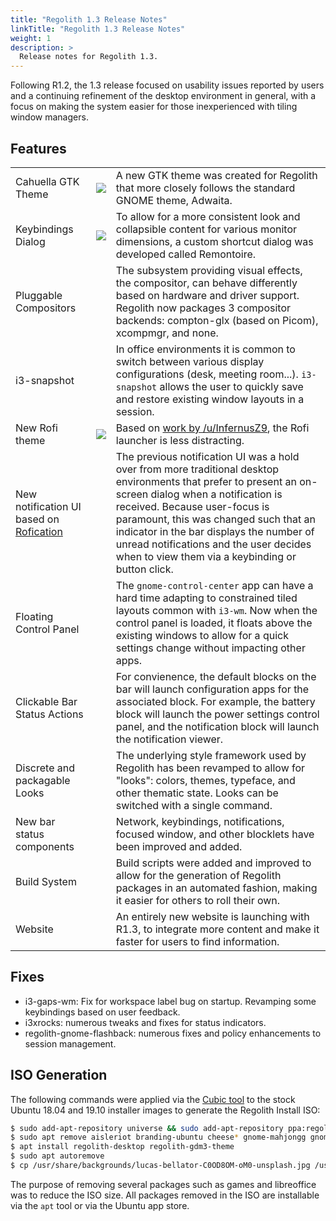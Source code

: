 ```yaml
---
title: "Regolith 1.3 Release Notes"
linkTitle: "Regolith 1.3 Release Notes"
weight: 1
description: >
  Release notes for Regolith 1.3.
---
```


Following R1.2, the 1.3 release focused on usability issues reported by users and a continuing refinement of the desktop environment in general, with a focus on making the system easier for those inexperienced with tiling window managers.

## Features

<table class="table">
    <tbody>
        <tr>
            <td>Cahuella GTK Theme</td>
            <td><img src="../regolith-screenshot-widgets.png"></img></td>
            <td>A new GTK theme was created for Regolith that more closely follows the standard GNOME theme, Adwaita.</td>
        </tr>
        <tr>
            <td>Keybindings Dialog</td>
            <td><img src="../regolith-screenshot-remontoire.png"></img></td>
            <td>To allow for a more consistent look and collapsible content for various monitor dimensions, a custom shortcut dialog was developed called Remontoire.</td>
        </tr>
        <tr>
            <td>Pluggable Compositors</td>
            <td></td>
            <td>The subsystem providing visual effects, the compositor, can behave differently based on hardware and driver support. Regolith now packages 3 compositor backends: compton-glx (based on Picom), xcompmgr, and none.</td>
        </tr>
        <tr>
            <td>i3-snapshot</td>
            <td></td>
            <td>In office environments it is common to switch between various display configurations (desk, meeting room...).  <code>i3-snapshot</code> allows the user to quickly save and restore existing window layouts in a session.</td>
        </tr>
        <tr>
            <td>New Rofi theme</td>
            <td><img src="../regolith-screenshot-rofi.png"></img></td>
            <td>Based on <a href="https://www.reddit.com/r/unixporn/comments/ehdj6b/i3gaps_nordic_beauty/">work by /u/InfernusZ9</a>, the Rofi launcher is less distracting.</td>
        </tr>
        <tr>
            <td>New notification UI based on <a href="https://github.com/DaveDavenport/Rofication">Rofication<a/></td>
            <td></td>
            <td>The previous notification UI was a hold over from more traditional desktop environments that prefer to present an on-screen dialog when a notification is received. Because user-focus is paramount, this was changed such that an indicator in the bar displays the number of unread notifications and the user decides when to view them via a keybinding or button click.</td>
        </tr>
        <tr>
            <td>Floating Control Panel</td>
            <td></td>
            <td>The <code>gnome-control-center</code> app can have a hard time adapting to constrained tiled layouts common with <code>i3-wm</code>. Now when the control panel is loaded, it floats above the existing windows to allow for a quick settings change without impacting other apps.</td>
        </tr>
        <tr>
            <td>Clickable Bar Status Actions</td>
            <td></td>
            <td>For convienence, the default blocks on the bar will launch configuration apps for the associated block.  For example, the battery block will launch the power settings control panel, and the notification block will launch the notification viewer.</td>
        </tr>
        <tr>
            <td>Discrete and packagable Looks</td>
            <td></td>
            <td>The underlying style framework used by Regolith has been revamped to allow for "looks": colors, themes, typeface, and other thematic state.  Looks can be switched with a single command.</td>
        </tr>
        <tr>
            <td>New bar status components</td>
            <td></td>
            <td>Network, keybindings, notifications, focused window, and other blocklets have been improved and added.</td>
        </tr>
        <tr>
            <td>Build System</td>
            <td></td>
            <td>Build scripts were added and improved to allow for the generation of Regolith packages in an automated fashion, making it easier for others to roll their own.</td>
        </tr>
        <tr>
            <td>Website</td>
            <td></td>
            <td>An entirely new website is launching with R1.3, to integrate more content and make it faster for users to find information.</td>
        </tr>
    </tbody>
</table>

## Fixes

* i3-gaps-wm: Fix for workspace label bug on startup. Revamping some keybindings based on user feedback.
* i3xrocks: numerous tweaks and fixes for status indicators.
* regolith-gnome-flashback: numerous fixes and policy enhancements to session management.

## ISO Generation

The following commands were applied via the [Cubic tool](https://launchpad.net/cubic) to the stock Ubuntu 18.04 and 19.10 installer images to generate the Regolith Install ISO:
```bash
$ sudo add-apt-repository universe && sudo add-apt-repository ppa:regolith-linux/release
$ sudo apt remove aisleriot branding-ubuntu cheese* gnome-mahjongg gnome-sudoku gnome-mines gnome-todo* gnome-video-* libchees* libgnome-games* libreoffice* remmina* rhythmbox* shotwell* thunderbird* totem* ure ubuntu-session ubuntu-web-launchers
$ apt install regolith-desktop regolith-gdm3-theme
$ sudo apt autoremove
$ cp /usr/share/backgrounds/lucas-bellator-C0OD8OM-oM0-unsplash.jpg /usr/share/backgrounds/warty-final-ubuntu.png
```

The purpose of removing several packages such as games and libreoffice was to reduce the ISO size.  All packages removed in the ISO are installable via the `apt` tool or via the Ubuntu app store.
